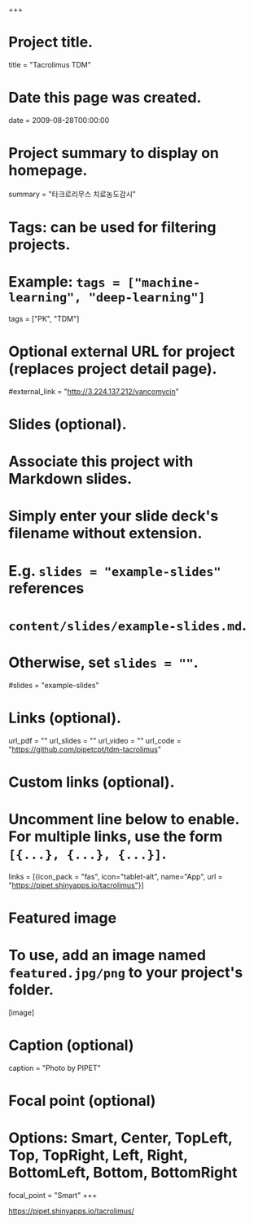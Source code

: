 +++
# Project title.
title = "Tacrolimus TDM"

# Date this page was created.
date = 2009-08-28T00:00:00

# Project summary to display on homepage.
summary = "타크로리무스 치료농도감시"

# Tags: can be used for filtering projects.
# Example: `tags = ["machine-learning", "deep-learning"]`
tags = ["PK", "TDM"]

# Optional external URL for project (replaces project detail page).
#external_link = "http://3.224.137.212/vancomycin"

# Slides (optional).
#   Associate this project with Markdown slides.
#   Simply enter your slide deck's filename without extension.
#   E.g. `slides = "example-slides"` references 
#   `content/slides/example-slides.md`.
#   Otherwise, set `slides = ""`.
#slides = "example-slides"

# Links (optional).
url_pdf = ""
url_slides = ""
url_video = ""
url_code = "https://github.com/pipetcpt/tdm-tacrolimus"

# Custom links (optional).
#   Uncomment line below to enable. For multiple links, use the form `[{...}, {...}, {...}]`.
links = [{icon_pack = "fas", icon="tablet-alt", name="App", url = "https://pipet.shinyapps.io/tacrolimus"}]

# Featured image
# To use, add an image named `featured.jpg/png` to your project's folder. 
[image]
  # Caption (optional)
  caption = "Photo by PIPET"
  
  # Focal point (optional)
  # Options: Smart, Center, TopLeft, Top, TopRight, Left, Right, BottomLeft, Bottom, BottomRight
  focal_point = "Smart"
+++

<https://pipet.shinyapps.io/tacrolimus/>
